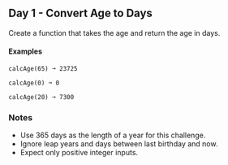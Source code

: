 ## Day 1 - Convert Age to Days

Create a function that takes the age and return the age in days.

#### Examples

```text
calcAge(65) ➞ 23725

calcAge(0) ➞ 0

calcAge(20) ➞ 7300
```

### Notes

- Use 365 days as the length of a year for this challenge.
- Ignore leap years and days between last birthday and now.
- Expect only positive integer inputs.